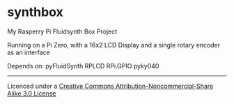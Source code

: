 # synthbox
My Rasperry Pi Fluidsynth Box Project

Running on  a Pi Zero, with a 16x2 LCD Display and a single rotary encoder as an interface

Depends on:
pyFluidSynth
RPLCD
RPi.GPIO
pyky040

--------

Licenced under a [Creative Commons Attribution-Noncommercial-Share Alike 3.0 License](http://creativecommons.org/licenses/by-nc-sa/3.0/)
